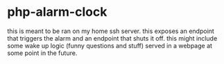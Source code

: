 # php-alarm-clock
this is meant to be ran on my home ssh server.
this exposes an endpoint that triggers the alarm and an endpoint that shuts it off.
this might include some wake up logic (funny questions and stuff) served in a webpage at some point in the future.
